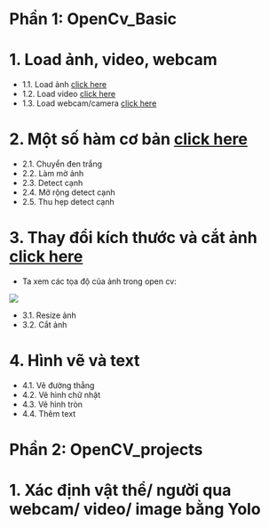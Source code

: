 # Phần 1: OpenCv_Basic

# 1. Load ảnh, video, webcam
 - 1.1. Load ảnh [click here](https://github.com/thien1892/OpenCv_Python/blob/main/OpenCV_basic/1_1_load_img.py)
 - 1.2. Load video [click here](https://github.com/thien1892/OpenCv_Python/blob/main/OpenCV_basic/1_2_load_video.py)
 - 1.3. Load webcam/camera [click here](https://github.com/thien1892/OpenCv_Python/blob/main/OpenCV_basic/1_3_load_webcam.py)

# 2. Một số hàm cơ bản [click here](https://github.com/thien1892/OpenCv_Python/blob/main/OpenCV_basic/2_Ham_co_ban.py)
 - 2.1. Chuyển đen trắng
 - 2.2. Làm mờ ảnh
 - 2.3. Detect cạnh
 - 2.4. Mở rộng detect cạnh
 - 2.5. Thu hẹp detect cạnh

# 3. Thay đổi kích thước và cắt ảnh [click here](https://github.com/thien1892/OpenCv_Python/blob/main/OpenCV_basic/3_Resize_and_crop_img.py)

- Ta xem các tọa độ của ảnh trong open cv:
<img src = 'https://i.imgur.com/IGD7TwR.jpg'>

 - 3.1. Resize ảnh
 - 3.2. Cắt ảnh

# 4. Hình vẽ và text
 - 4.1. Vẽ đường thẳng
 - 4.2. Vẽ hình chữ nhật
 - 4.3. Vẽ hình tròn
 - 4.4. Thêm text

# Phần 2: OpenCV_projects

# 1. Xác định vật thể/ người qua webcam/ video/ image bằng Yolo
#